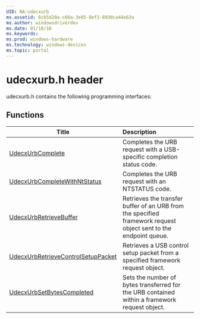 ```yaml
---
UID: NA:udecxurb
ms.assetid: 6cb5d20a-c66a-3e85-8ef2-8930ca44e63a
ms.author: windowsdriverdev
ms.date: 01/18/18
ms.keywords: 
ms.prod: windows-hardware
ms.technology: windows-devices
ms.topic: portal
---
```


# udecxurb.h header



udecxurb.h contains the following programming interfaces:





## Functions
| Title | Description |
| ---- |:---- |
| [UdecxUrbComplete](nf-udecxurb-udecxurbcomplete.md) | Completes the URB request with a USB-specific completion status code. |
| [UdecxUrbCompleteWithNtStatus](nf-udecxurb-udecxurbcompletewithntstatus.md) | Completes the URB request with an NTSTATUS code. |
| [UdecxUrbRetrieveBuffer](nf-udecxurb-udecxurbretrievebuffer.md) | Retrieves the transfer buffer of an URB from the specified framework request object sent to the endpoint queue. |
| [UdecxUrbRetrieveControlSetupPacket](nf-udecxurb-udecxurbretrievecontrolsetuppacket.md) | Retrieves a USB control setup packet from a specified framework request object. |
| [UdecxUrbSetBytesCompleted](nf-udecxurb-udecxurbsetbytescompleted.md) | Sets the number of bytes transferred for the URB contained within a framework request object. |